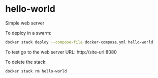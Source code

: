 # hello-world

Simple web server

To deploy in a swarm:

````bash
docker stack deploy --compose-file docker-compose.yml hello-world
````

To test go to the web server URL: http://site-url:8080

To delete the stack:
````bash
docker stack rm hello-world
````
